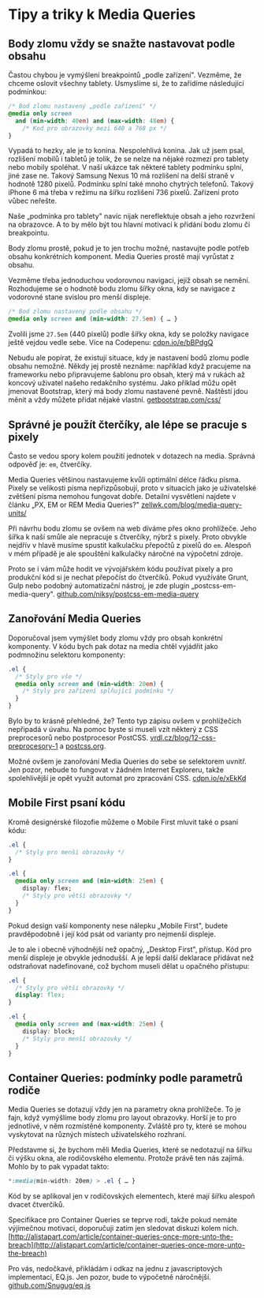 # Tipy a triky k Media Queries

## Body zlomu vždy se snažte nastavovat podle obsahu

Častou chybou je vymýšlení breakpointů „podle zařízení". Vezměme, že chceme oslovit všechny tablety. Usmyslíme si, že to zařídíme následující podmínkou:

```css
/* Bod zlomu nastavený „podle zařízení" */
@media only screen 
  and (min-width: 40em) and (max-width: 48em) { 
    /* Kod pro obrazovky mezi 640 a 768 px */
}
```

Vypadá to hezky, ale je to konina. Nespolehlivá konina. Jak už jsem psal, rozlišení mobilů i tabletů je tolik, že se nelze na nějaké rozmezí pro tablety nebo mobily spoléhat. V naší ukázce tak některé tablety podmínku splní, jiné zase ne. Takový Samsung Nexus 10 má rozlišení na delší straně v hodnotě 1280 pixelů. Podmínku splní také mnoho chytrých telefonů. Takový iPhone 6 má třeba v režimu na šířku rozlišení 736 pixelů. Zařízení proto vůbec neřešte.

Naše „podmínka pro tablety" navíc nijak nereflektuje obsah a jeho rozvržení na obrazovce. A to by mělo být tou hlavní motivací k přidání bodu zlomu či breakpointu.

Body zlomu prostě, pokud je to jen trochu možné, nastavujte podle potřeb obsahu konkrétních komponent. Media Queries prostě mají vyrůstat z obsahu.

Vezměme třeba jednoduchou vodorovnou navigaci, jejíž obsah se nemění. Rozhodujeme se o hodnotě bodu zlomu šířky okna, kdy se navigace z vodorovné stane svislou pro menší displeje.

```css
/* Bod zlomu nastavený podle obsahu */
@media only screen and (min-width: 27.5em) { … }
```

Zvolili jsme `27.5em` (440 pixelů) podle šířky okna, kdy se položky navigace ještě vejdou vedle sebe. Více na Codepenu: [cdpn.io/e/bBPdgQ](http://codepen.io/machal/pen/bBPdgQ)

Nebudu ale popírat, že existují situace, kdy je nastavení bodů zlomu podle obsahu nemožné. Někdy jej prostě neznáme: například když pracujeme na frameworku nebo připravujeme šablonu pro obsah, který má v rukách až koncový uživatel našeho redakčního systému. Jako příklad můžu opět jmenovat Bootstrap, který má body zlomu nastavené pevně. Naštěstí jdou měnit a vždy můžete přidat nějaké vlastní. [getbootstrap.com/css/](http://getbootstrap.com/css/#grid-media-queries)

## Správné je použít čterčíky, ale lépe se pracuje s pixely

Často se vedou spory kolem použití jednotek v dotazech na media. Správná odpověď je: `em`, čtverčíky. 

Media Queries většinou nastavujeme kvůli optimální délce řádku písma. Pixely se velikosti písma nepřizpůsobují, proto v situacích jako je uživatelské zvětšení písma nemohou fungovat dobře. Detailní vysvětlení najdete v článku „PX, EM or REM Media Queries?" [zellwk.com/blog/media-query-units/](https://zellwk.com/blog/media-query-units/)

Při návrhu bodu zlomu se ovšem na web díváme přes okno prohlížeče. Jeho šířka k naší smůle ale nepracuje s čtverčíky, nýbrž s pixely. Proto obvykle nejdřív v hlavě musíme spustit kalkulačku přepočtů z pixelů do `em`. Alespoň v mém případě je ale spouštění kalkulačky náročné na výpočetní zdroje. 

Proto se i vám může hodit ve vývojářském kódu používat pixely a pro produkční kód si je nechat přepočíst do čtverčíků. Pokud využíváte Grunt, Gulp nebo podobný automatizační nástroj, je zde plugin „postcss-em-media-query". [github.com/niksy/postcss-em-media-query](https://github.com/niksy/postcss-em-media-query)

## Zanořování Media Queries

Doporučoval jsem vymýšlet body zlomu vždy pro obsah konkrétní komponenty. V kódu bych pak dotaz na media chtěl vyjádřit jako podmnožinu selektoru komponenty:

```css
.el {
  /* Styly pro vše */
  @media only screen and (min-width: 20em) { 
    /* Styly pro zařízení splňující podmínku */
  }  
}
```

Bylo by to krásně přehledné, že? Tento typ zápisu ovšem v prohlížečích nepřipadá v úvahu. Na pomoc byste si museli vzít některý z CSS preprocesorů nebo postprocesor PostCSS. [vrdl.cz/blog/12-css-preprocesory-1](http://www.vzhurudolu.cz/blog/12-css-preprocesory-1) a [postcss.org](http://postcss.org/).

Možné ovšem je zanořování Media Queries do sebe se selektorem uvnitř. Jen pozor, nebude to fungovat v žádném Internet Exploreru, takže spolehlivější je opět využít automat pro zpracování CSS. [cdpn.io/e/xEkKd](http://codepen.io/machal/pen/xEkKd)

## Mobile First psaní kódu

Kromě designérské filozofie můžeme o Mobile First mluvit také o psaní kódu:

```css
.el {
  /* Styly pro menší obrazovky */
}

.el {
  @media only screen and (min-width: 25em) { 
    display: flex;
    /* Styly pro větší obrazovky */
  }  
}
```

Pokud design vaší komponenty nese nálepku „Mobile First", budete pravděpodobně i její kód psát od varianty pro nejmenší displeje. 

Je to ale i obecně výhodnější než opačný, „Desktop First", přístup. Kód pro menší displeje je obvykle jednodušší. A je lepší další deklarace přidávat než odstraňovat nadefinované, což bychom museli dělat u opačného přístupu:

```css
.el {
  /* Styly pro větší obrazovky */
  display: flex;
}

.el {
  @media only screen and (max-width: 25em) { 
    display: block;
    /* Styly pro menší obrazovky */
  }  
}
```

## Container Queries: podmínky podle parametrů rodiče

Media Queries se dotazují vždy jen na parametry okna prohlížeče. To je fajn, když vymýšlíme body zlomu pro layout obrazovky. Horší je to pro jednotlivé, v něm rozmístěné komponenty. Zvláště pro ty, které se mohou vyskytovat na různých místech uživatelského rozhraní.

Představme si, že bychom měli Media Queries, které se nedotazují na šířku či výšku okna, ale rodičovského elementu. Protože právě ten nás zajímá. Mohlo by to pak vypadat takto:

```css
*:media(min-width: 20em) > .el { … }
```

Kód by se aplikoval jen v rodičovských elementech, které mají šířku alespoň dvacet čtverčíků.

Specifikace pro Container Queries se teprve rodí, takže pokud nemáte výjimečnou motivaci, doporučuji zatím jen sledovat diskuzi kolem nich. [http://alistapart.com/article/container-queries-once-more-unto-the-breach](http://alistapart.com/article/container-queries-once-more-unto-the-breach)

Pro vás, nedočkavé, přikládám i odkaz na jednu z javascriptových implementací, EQ.js. Jen pozor, bude to výpočetně náročnější. [github.com/Snugug/eq.js](https://github.com/Snugug/eq.js)

